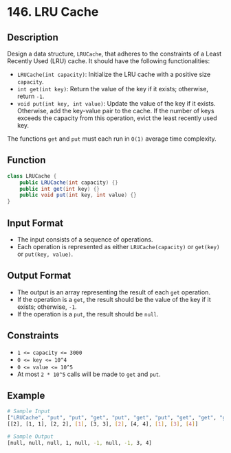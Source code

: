 # 146. LRU Cache

## Description

Design a data structure, `LRUCache`, that adheres to the constraints of a Least Recently Used (LRU) cache. It should have the following functionalities:

- `LRUCache(int capacity)`: Initialize the LRU cache with a positive size `capacity`.
- `int get(int key)`: Return the value of the key if it exists; otherwise, return `-1`.
- `void put(int key, int value)`: Update the value of the key if it exists. Otherwise, add the key-value pair to the cache. If the number of keys exceeds the capacity from this operation, evict the least recently used key.

The functions `get` and `put` must each run in `O(1)` average time complexity.

## Function

```java
class LRUCache {
    public LRUCache(int capacity) {}
    public int get(int key) {}
    public void put(int key, int value) {}
}
```

## Input Format

- The input consists of a sequence of operations.
- Each operation is represented as either `LRUCache(capacity)` or `get(key)` or `put(key, value)`.

## Output Format

- The output is an array representing the result of each `get` operation.
- If the operation is a `get`, the result should be the value of the key if it exists; otherwise, `-1`.
- If the operation is a `put`, the result should be `null`.

## Constraints

- `1 <= capacity <= 3000`
- `0 <= key <= 10^4`
- `0 <= value <= 10^5`
- At most `2 * 10^5` calls will be made to `get` and `put`.

## Example

```bash
# Sample Input
["LRUCache", "put", "put", "get", "put", "get", "put", "get", "get", "get"]
[[2], [1, 1], [2, 2], [1], [3, 3], [2], [4, 4], [1], [3], [4]]

# Sample Output
[null, null, null, 1, null, -1, null, -1, 3, 4]
```
